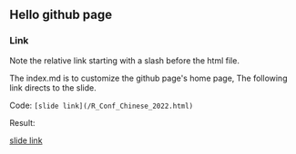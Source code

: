 ## Hello github page

### Link

Note the relative link starting with a slash before the html file.

The index.md is to customize the github page's home page, 
The following link directs to the slide.

Code: `[slide link](/R_Conf_Chinese_2022.html)`

Result:

[slide link](/R_Conf_Chinese_2022.html)
